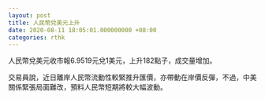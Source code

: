```yaml
---
layout: post
title: 人民幣兌美元上升
date: 2020-08-11 18:05:01.000000000 +08:00
categories: rthk
---
```


人民幣兌美元收市報6.9519元兌1美元，上升182點子，成交量增加。

交易員說，近日離岸人民幣流動性較緊推升匯價，亦帶動在岸價反彈，不過，中美關係緊張局面難改，預料人民幣短期將較大幅波動。
